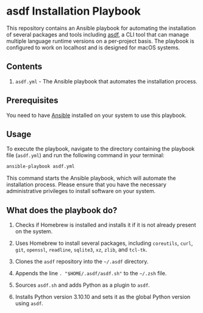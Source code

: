 # asdf Installation Playbook

This repository contains an Ansible playbook for automating the installation of several packages and tools including [asdf](https://asdf-vm.com/#/), a CLI tool that can manage multiple language runtime versions on a per-project basis. The playbook is configured to work on localhost and is designed for macOS systems.

## Contents

1. `asdf.yml` - The Ansible playbook that automates the installation process.

## Prerequisites

You need to have [Ansible](https://docs.ansible.com/ansible/latest/installation_guide/intro_installation.html) installed on your system to use this playbook.

## Usage

To execute the playbook, navigate to the directory containing the playbook file (`asdf.yml`) and run the following command in your terminal:

```bash
ansible-playbook asdf.yml
```

This command starts the Ansible playbook, which will automate the installation process. Please ensure that you have the necessary administrative privileges to install software on your system.

## What does the playbook do?

1. Checks if Homebrew is installed and installs it if it is not already present on the system.

2. Uses Homebrew to install several packages, including `coreutils`, `curl`, `git`, `openssl`, `readline`, `sqlite3`, `xz`, `zlib`, and `tcl-tk`.

3. Clones the `asdf` repository into the `~/.asdf` directory.

4. Appends the line `. "$HOME/.asdf/asdf.sh"` to the `~/.zsh` file.

5. Sources `asdf.sh` and adds Python as a plugin to `asdf`.

6. Installs Python version 3.10.10 and sets it as the global Python version using `asdf`.
